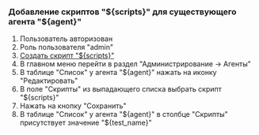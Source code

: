### Добавление скриптов "${scripts}" для существующего агента "${agent}"

1. Пользователь авторизован
1. Роль пользователя "admin"
1. [Создать скрипт "${scripts}"](2.%20Создать%20скрипт%20с%20именем%20test_name.md)
1. В главном меню перейти в раздел "Администрирование -> Агенты"
1. В таблице "Список" у агента "${agent}" нажать на иконку "Редактировать"
1. В поле "Скрипты" из выпадающего списка выбрать скрипт "${scripts}"
1. Нажать на кнопку "Сохранить"
1. В таблице "Список" у агента "${agent}" в столбце "Скрипты" присутствует значение "${test_name}"